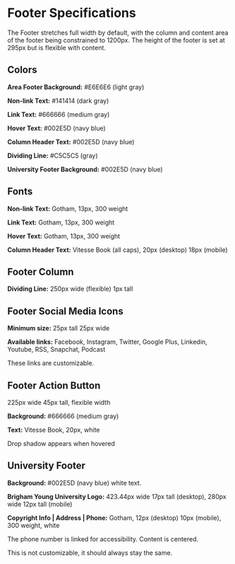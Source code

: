 
# Footer Specifications
The Footer stretches full width by default, with the column and content area 
of the footer being constrained to 1200px. The height of the footer is set at 295px but is flexible with content.

## Colors
__Area Footer Background:__ #E6E6E6 (light gray)

__Non-link Text:__ #141414 (dark gray)

__Link Text:__ #666666 (medium gray)

__Hover Text:__ #002E5D (navy blue)

__Column Header Text:__ #002E5D (navy blue)

__Dividing Line:__ #C5C5C5 (gray)

__University Footer Background:__ #002E5D (navy blue)

## Fonts
__Non-link Text:__ Gotham, 13px, 300 weight

__Link Text:__ Gotham, 13px, 300 weight

__Hover Text:__ Gotham, 13px, 300 weight

__Column Header Text:__ Vitesse Book (all caps), 20px (desktop) 18px (mobile)

## Footer Column
__Dividing Line:__ 250px wide (flexible) 1px tall

## Footer Social Media Icons
__Minimum size:__ 25px tall 25px wide

__Available links:__ Facebook, Instagram, Twitter, Google Plus, Linkedin, Youtube, RSS, Snapchat, Podcast

These links are customizable.

## Footer Action Button
225px wide 45px tall, flexible width

__Background:__ #666666 (medium gray)

__Text:__ Vitesse Book, 20px, white

Drop shadow appears when hovered

## University Footer
__Background:__ #002E5D (navy blue) white text. 

__Brigham Young University Logo:__ 423.44px wide 17px tall (desktop), 280px wide 12px tall (mobile)

__Copyright Info | Address | Phone:__ Gotham, 12px (desktop) 10px (mobile), 300 weight, white

The phone number is linked for accessibility. Content is centered.

This is not customizable, it should always stay the same.

